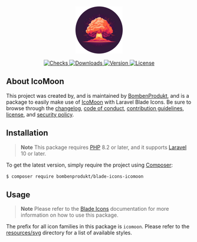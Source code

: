 <p align="center">
    <a href="https://bombenprodukt.com" target="_blank">
        <img src="https://raw.githubusercontent.com/BombenProdukt/assets/main/logo-text.svg" width="128" alt="BombenProdukt Logo" />
    </a>
</p>

<p align="center">
    <a href="https://github.com/BombenProdukt/blade-icons-icomoon/actions">
        <img src="https://badge.sh/github/check-runs/BombenProdukt/blade-icons-icomoon" alt="Checks" />
    </a>
    <a href="https://packagist.org/packages/bombenprodukt/blade-icons-icomoon">
        <img src="https://badge.sh/packagist/downloads/BombenProdukt/blade-icons-icomoon" alt="Downloads" />
    </a>
    <a href="https://packagist.org/packages/bombenprodukt/blade-icons-icomoon">
        <img src="https://badge.sh/packagist/version/BombenProdukt/blade-icons-icomoon" alt="Version" />
    </a>
    <a href="https://packagist.org/packages/bombenprodukt/blade-icons-icomoon">
        <img src="https://badge.sh/packagist/license/BombenProdukt/blade-icons-icomoon" alt="License" />
    </a>
</p>

## About IcoMoon

This project was created by, and is maintained by [BombenProdukt](https://github.com/BombenProdukt), and is a package to easily make use of [IcoMoon](https://icomoon.io/) with Laravel Blade Icons. Be sure to browse through the [changelog](CHANGELOG.md), [code of conduct](.github/CODE_OF_CONDUCT.md), [contribution guidelines](.github/CONTRIBUTING.md), [license](LICENSE), and [security policy](.github/SECURITY.md).

## Installation

> **Note**
> This package requires [PHP](https://www.php.net/) 8.2 or later, and it supports [Laravel](https://laravel.com/) 10 or later.

To get the latest version, simply require the project using [Composer](https://getcomposer.org/):

```bash
$ composer require bombenprodukt/blade-icons-icomoon
```

## Usage

> **Note**
> Please refer to the [Blade Icons](https://github.com/BombenProdukt/blade-icons) documentation for more information on how to use this package.

The prefix for all icon families in this package is `icomoon`. Please refer to the [resources/svg](/resources/svg) directory for a list of available styles.
